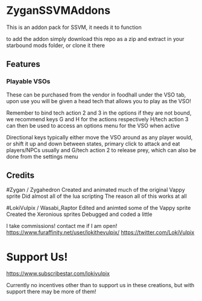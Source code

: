# ZyganSSVMAddons

This is an addon pack for SSVM, it needs it to function

to add the addon simply download this repo as a zip and extract in your starbound mods folder, or clone it there

## Features

### Playable VSOs

These can be purchased from the vendor in foodhall under the VSO tab, upon use you will be given a head tech that allows you to play as the VSO!

Remember to bind tech action 2 and 3 in the options if they are not bound, we recommend keys G and H for the actions respectively
H/tech action 3 can then be used to access an options menu for the VSO when active

Directional keys typically either move the VSO around as any player would, or shift it up and down between states, primary click to attack and eat players/NPCs usually
and G/tech action 2 to release prey, which can also be done from the settings menu

## Credits

#Zygan / Zygahedron 
Created and animated much of the original Vappy sprite
Did almost all of the lua scripting
The reason all of this works at all

#LokiVulpix / Wasabi_Raptor
Edited and animted some of the Vappy sprite
Created the Xeronious sprites
Debugged and coded a little

I take commissions! contact me if I am open!
https://www.furaffinity.net/user/lokithevulpix/
https://twitter.com/LokiVulpix

# Support Us!

https://www.subscribestar.com/lokivulpix

Currently no incentives other than to support us in these creations, but with support there may be more of them!


